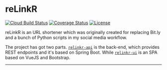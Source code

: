 # reLinkR

[![Cloud Build Status](https://storage.googleapis.com/build.craftingjava.com/build/relinkr-master.svg)](https://github.com/sbsends/cloud-build-badge)
[![Coverage Status](http://storage.googleapis.com/build.craftingjava.com/relinkr/coverage.svg)](http://storage.googleapis.com/build.craftingjava.com/relinkr/jacoco/index.html)
[![License](https://img.shields.io/badge/License-Apache%202.0-blue.svg)](https://opensource.org/licenses/Apache-2.0)

reLinkR is an URL shortener which was originally created for replacing Bit.ly and a bunch of Python scripts in my social media workflow. 

The project has got two parts. [`relinkr-api`](relinkr-api) is the back-end, which provides REST endpoints and it's based on Spring Boot. While [`relinkr-ui`](relinkr-ui) is an SPA based on VueJS and Bootstrap.

-----
